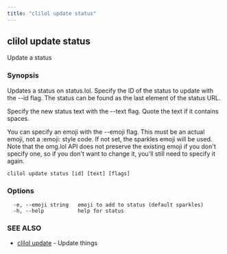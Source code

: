 ```yaml
---
title: "clilol update status"
---
```

## clilol update status

Update a status

### Synopsis

Updates a status on status.lol.
Specify the ID of the status to update with the --id flag. The
status can be found as the last element of the status URL.

Specify the new status text with the --text flag.
Quote the text if it contains spaces.

You can specify an emoji with the --emoji flag. This must be an
actual emoji, not a :emoji: style code. If not set, the sparkles
emoji will be used. Note that the omg.lol API does not preserve
the existing emoji if you don't specify one, so if you don't want
to change it, you'll still need to specify it again.

```
clilol update status [id] [text] [flags]
```

### Options

```
  -e, --emoji string   emoji to add to status (default sparkles)
  -h, --help           help for status
```

### SEE ALSO

* [clilol update](clilol_update.md)	 - Update things

